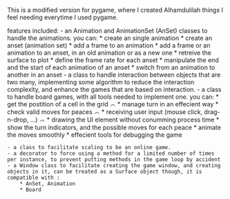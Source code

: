

This is a modified version for pygame, where I created Alhamdulilah things I feel needing everytime I used pygame.

features included: 
    - an Animation and AnimationSet (AnSet) classes to handle the animations.
        you can: 
            * create an single animation
            * create an anset (animation set)
            * add a frame to an animation 
            * add a frame or an animation to an anset, in an old animation or as a new one 
            * retreive the surface to plot
            * define the frame rate for each anset
            * manipulate the end and the start of each animation of an anset
            * switch from an animation to another in an anset 
    - a class to handle interaction between objects that are two many, implementing some algorithm to reduce the interaction complexity, and enhance the games that are based on interaction.
    - a class to handle board games, with all tools needed to implement one.
        you can:
            * get the postition of a cell in the grid ෴
            * manage turn in an effecient way 
            * check valid moves for peaces ෴
            * receiving user input (mouse click, drag-n-drop, ...) ෴
            * drawing the UI element without conumming process time
            * show the turn indicators, and the possible moves for each peace
            * animate the moves smoothly
            * effecient tools for debugging the game
            
    - a class to facilitate scaling to be an online game.
    - a decorator to force using a method for a limited number of times per instance, to prevent putting methods in the game loop by accident
    - a Window class to facilitate creating the game window, and creating objects in it, can be treated as a Surface object though, it is compatible with :
        * AnSet, Animation
        * Board
    